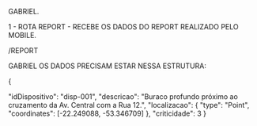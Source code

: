 GABRIEL.

1 - ROTA REPORT - RECEBE OS DADOS DO REPORT REALIZADO PELO MOBILE.

/REPORT

GABRIEL OS DADOS PRECISAM ESTAR NESSA ESTRUTURA:

{
  
  "idDispositivo": "disp-001",
  "descricao": "Buraco profundo próximo ao cruzamento da Av. Central com a Rua 12.",
  "localizacao": {
    "type": "Point",
    "coordinates": [-22.249088, -53.346709]
  },
  "criticidade": 3
}





